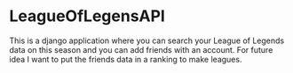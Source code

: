 # LeagueOfLegensAPI

This is a django application where you can search your League of Legends data on this season and you can add friends with an account.
For future idea I want to put the friends data in a ranking to make leagues. 
